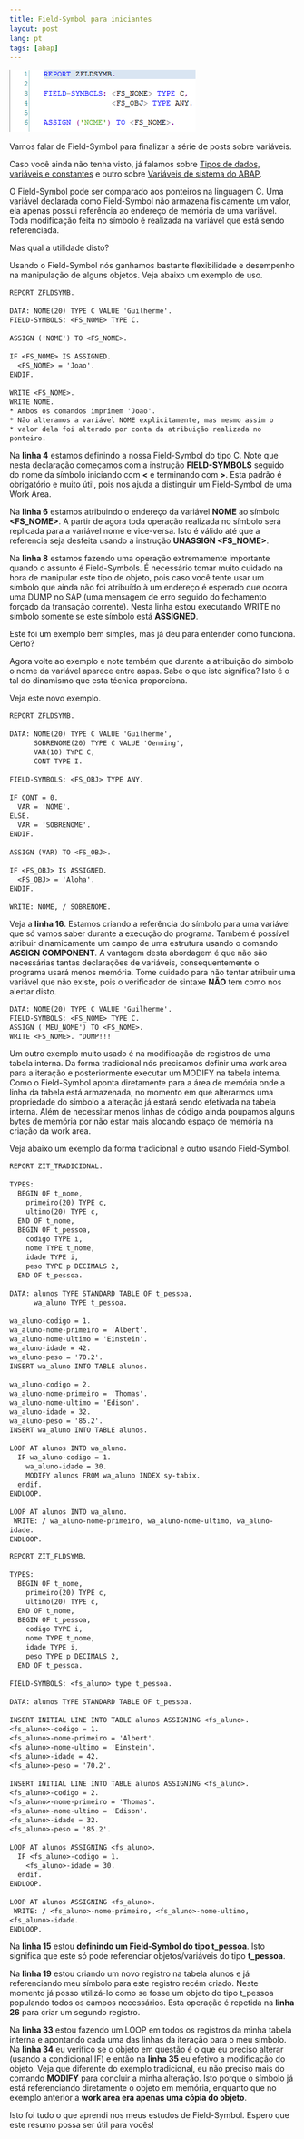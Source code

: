 ```yaml
---
title: Field-Symbol para iniciantes
layout: post
lang: pt
tags: [abap]
---
```

![](/public/images/2015/03/abap-fieldsymbol.png)

Vamos falar de Field-Symbol para finalizar a série de posts sobre variáveis.
  
Caso você ainda não tenha visto, já falamos sobre [Tipos de dados, variáveis e constantes](/2015/03/11/tipos-de-dados-variaveis-e-constantes/) e outro sobre [Variáveis de sistema do ABAP](/2015/03/12/variaveis-de-sistema-do-abap/).

O Field-Symbol pode ser comparado aos ponteiros na linguagem C. Uma variável declarada como Field-Symbol não armazena fisicamente um valor, ela apenas possui referência ao endereço de memória de uma variável. Toda modificação feita no símbolo é realizada na variável que está sendo referenciada.

Mas qual a utilidade disto?

Usando o Field-Symbol nós ganhamos bastante flexibilidade e desempenho na manipulação de alguns objetos. Veja abaixo um exemplo de uso.

~~~
REPORT ZFLDSYMB.

DATA: NOME(20) TYPE C VALUE 'Guilherme'.
FIELD-SYMBOLS: <FS_NOME> TYPE C.

ASSIGN ('NOME') TO <FS_NOME>.

IF <FS_NOME> IS ASSIGNED.
  <FS_NOME> = 'Joao'.
ENDIF.

WRITE <FS_NOME>.
WRITE NOME.
* Ambos os comandos imprimem 'Joao'.
* Não alteramos a variável NOME explicitamente, mas mesmo assim o 
* valor dela foi alterado por conta da atribuição realizada no ponteiro.
~~~

Na **linha 4** estamos definindo a nossa Field-Symbol do tipo C. Note que nesta declaração começamos com a instrução **FIELD-SYMBOLS** seguido do nome da símbolo iniciando com **<** e terminando com **>**. Esta padrão é obrigatório e muito útil, pois nos ajuda a distinguir um Field-Symbol de uma Work Area.

Na **linha 6** estamos atribuindo o endereço da variável **NOME** ao símbolo **<FS_NOME>**. A partir de agora toda operação realizada no símbolo será replicada para a variável nome e vice-versa. Isto é válido até que a referencia seja desfeita usando a instrução **UNASSIGN <FS_NOME>**.

Na **linha 8** estamos fazendo uma operação extremamente importante quando o assunto é Field-Symbols. É necessário tomar muito cuidado na hora de manipular este tipo de objeto, pois caso você tente usar um símbolo que ainda não foi atribuído à um endereço é esperado que ocorra uma DUMP no SAP (uma mensagem de erro seguido do fechamento forçado da transação corrente). Nesta linha estou executando WRITE no símbolo somente se este símbolo está **ASSIGNED**.

Este foi um exemplo bem simples, mas já deu para entender como funciona. Certo?
  
Agora volte ao exemplo e note também que durante a atribuição do símbolo o nome da variável aparece entre aspas. Sabe o que isto significa? Isto é o tal do dinamismo que esta técnica proporciona.

Veja este novo exemplo.

~~~
REPORT ZFLDSYMB.

DATA: NOME(20) TYPE C VALUE 'Guilherme',
      SOBRENOME(20) TYPE C VALUE 'Oenning',
      VAR(10) TYPE C,
      CONT TYPE I.

FIELD-SYMBOLS: <FS_OBJ> TYPE ANY.

IF CONT = 0.
  VAR = 'NOME'.
ELSE.
  VAR = 'SOBRENOME'.
ENDIF.

ASSIGN (VAR) TO <FS_OBJ>.

IF <FS_OBJ> IS ASSIGNED.
  <FS_OBJ> = 'Aloha'.
ENDIF.

WRITE: NOME, / SOBRENOME.
~~~

Veja a **linha 16**. Estamos criando a referência do símbolo para uma variável que só vamos saber durante a execução do programa. Também é possível atribuir dinamicamente um campo de uma estrutura usando o comando **ASSIGN COMPONENT**. A vantagem desta abordagem é que não são necessárias tantas declarações de variáveis, consequentemente o programa usará menos memória. Tome cuidado para não tentar atribuir uma variável que não existe, pois o verificador de sintaxe **NÃO** tem como nos alertar disto.

~~~
DATA: NOME(20) TYPE C VALUE 'Guilherme'.
FIELD-SYMBOLS: <FS_NOME> TYPE C.
ASSIGN ('MEU_NOME') TO <FS_NOME>.
WRITE <FS_NOME>. "DUMP!!!
~~~

Um outro exemplo muito usado é na modificação de registros de uma tabela interna. Da forma tradicional nós precisamos definir uma work area para a iteração e posteriormente executar um MODIFY na tabela interna. Como o Field-Symbol aponta diretamente para a área de memória onde a linha da tabela está armazenada, no momento em que alterarmos uma propriedade do símbolo a alteração já estará sendo efetivada na tabela interna. Além de necessitar menos linhas de código ainda poupamos alguns bytes de memória por não estar mais alocando espaço de memória na criação da work area.

Veja abaixo um exemplo da forma tradicional e outro usando Field-Symbol.

~~~
REPORT ZIT_TRADICIONAL.

TYPES:
  BEGIN OF t_nome,
    primeiro(20) TYPE c,
    ultimo(20) TYPE c,
  END OF t_nome,
  BEGIN OF t_pessoa,
    codigo TYPE i,
    nome TYPE t_nome,
    idade TYPE i,
    peso TYPE p DECIMALS 2,
  END OF t_pessoa.

DATA: alunos TYPE STANDARD TABLE OF t_pessoa,
      wa_aluno TYPE t_pessoa.

wa_aluno-codigo = 1.
wa_aluno-nome-primeiro = 'Albert'.
wa_aluno-nome-ultimo = 'Einstein'.
wa_aluno-idade = 42.
wa_aluno-peso = '70.2'.
INSERT wa_aluno INTO TABLE alunos.

wa_aluno-codigo = 2.
wa_aluno-nome-primeiro = 'Thomas'.
wa_aluno-nome-ultimo = 'Edison'.
wa_aluno-idade = 32.
wa_aluno-peso = '85.2'.
INSERT wa_aluno INTO TABLE alunos.

LOOP AT alunos INTO wa_aluno.
  IF wa_aluno-codigo = 1.
    wa_aluno-idade = 30.
    MODIFY alunos FROM wa_aluno INDEX sy-tabix.
  endif.
ENDLOOP.

LOOP AT alunos INTO wa_aluno.
 WRITE: / wa_aluno-nome-primeiro, wa_aluno-nome-ultimo, wa_aluno-idade.
ENDLOOP.
~~~

~~~
REPORT ZIT_FLDSYMB.

TYPES:
  BEGIN OF t_nome,
    primeiro(20) TYPE c,
    ultimo(20) TYPE c,
  END OF t_nome,
  BEGIN OF t_pessoa,
    codigo TYPE i,
    nome TYPE t_nome,
    idade TYPE i,
    peso TYPE p DECIMALS 2,
  END OF t_pessoa.

FIELD-SYMBOLS: <fs_aluno> type t_pessoa.

DATA: alunos TYPE STANDARD TABLE OF t_pessoa.

INSERT INITIAL LINE INTO TABLE alunos ASSIGNING <fs_aluno>.
<fs_aluno>-codigo = 1.
<fs_aluno>-nome-primeiro = 'Albert'.
<fs_aluno>-nome-ultimo = 'Einstein'.
<fs_aluno>-idade = 42.
<fs_aluno>-peso = '70.2'.

INSERT INITIAL LINE INTO TABLE alunos ASSIGNING <fs_aluno>.
<fs_aluno>-codigo = 2.
<fs_aluno>-nome-primeiro = 'Thomas'.
<fs_aluno>-nome-ultimo = 'Edison'.
<fs_aluno>-idade = 32.
<fs_aluno>-peso = '85.2'.

LOOP AT alunos ASSIGNING <fs_aluno>.
  IF <fs_aluno>-codigo = 1.
    <fs_aluno>-idade = 30.
  endif.
ENDLOOP.

LOOP AT alunos ASSIGNING <fs_aluno>.
 WRITE: / <fs_aluno>-nome-primeiro, <fs_aluno>-nome-ultimo, <fs_aluno>-idade.
ENDLOOP.
~~~

Na **linha 15** estou **definindo um Field-Symbol do tipo t_pessoa**. Isto significa que este só pode referenciar objetos/variáveis do tipo **t_pessoa**.
  
Na **linha 19** estou criando um novo registro na tabela alunos e já referenciando meu símbolo para este registro recém criado. Neste momento já posso utilizá-lo como se fosse um objeto do tipo t_pessoa populando todos os campos necessários. Esta operação é repetida na **linha 26** para criar um segundo registro.
  
Na **linha 33** estou fazendo um LOOP em todos os registros da minha tabela interna e apontando cada uma das linhas da iteração para o meu símbolo. Na **linha 34** eu verifico se o objeto em questão é o que eu preciso alterar (usando a condicional IF) e então na **linha 35** eu efetivo a modificação do objeto. Veja que diferente do exemplo tradicional, eu não preciso mais do comando **MODIFY** para concluir a minha alteração. Isto porque o símbolo já está referenciando diretamente o objeto em memória, enquanto que no exemplo anterior a **work area era apenas uma cópia do objeto**.

Isto foi tudo o que aprendi nos meus estudos de Field-Symbol. Espero que este resumo possa ser útil para vocês!